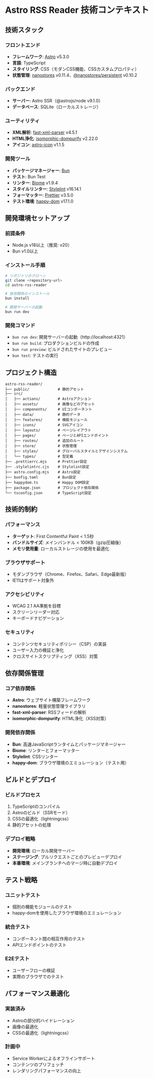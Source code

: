 # Astro RSS Reader 技術コンテキスト

## 技術スタック

### フロントエンド
- **フレームワーク**: [Astro](https://astro.build/) v5.3.0
- **言語**: TypeScript
- **スタイリング**: CSS（モダンCSS機能、CSSカスタムプロパティ）
- **状態管理**: [nanostores](https://github.com/nanostores/nanostores) v0.11.4、[@nanostores/persistent](https://github.com/nanostores/persistent) v0.10.2

### バックエンド
- **サーバー**: Astro SSR（@astrojs/node v9.1.0）
- **データベース**: SQLite（ローカルストレージ）

### ユーティリティ
- **XML解析**: [fast-xml-parser](https://github.com/NaturalIntelligence/fast-xml-parser) v4.5.1
- **HTML浄化**: [isomorphic-dompurify](https://github.com/kkomelin/isomorphic-dompurify) v2.22.0
- **アイコン**: [astro-icon](https://github.com/natemoo-re/astro-icon) v1.1.5

### 開発ツール
- **パッケージマネージャー**: [Bun](https://bun.sh/)
- **テスト**: Bun Test
- **リンター**: [Biome](https://biomejs.dev/) v1.9.4
- **スタイルリンター**: [Stylelint](https://stylelint.io/) v16.14.1
- **フォーマッター**: [Prettier](https://prettier.io/) v3.5.0
- **テスト環境**: [happy-dom](https://github.com/capricorn86/happy-dom) v17.1.0

## 開発環境セットアップ

### 前提条件
- Node.js v18以上（推奨: v20）
- Bun v1.0以上

### インストール手順
```bash
# リポジトリのクローン
git clone <repository-url>
cd astro-rss-reader

# 依存関係のインストール
bun install

# 開発サーバーの起動
bun run dev
```

### 開発コマンド
- `bun run dev`: 開発サーバーの起動（http://localhost:4321）
- `bun run build`: プロダクションビルドの作成
- `bun run preview`: ビルドされたサイトのプレビュー
- `bun test`: テストの実行

## プロジェクト構造

```
astro-rss-reader/
├── public/             # 静的アセット
├── src/
│   ├── actions/        # Astroアクション
│   ├── assets/         # 画像などのアセット
│   ├── components/     # UIコンポーネント
│   ├── data/           # 静的データ
│   ├── features/       # 機能モジュール
│   ├── icons/          # SVGアイコン
│   ├── layouts/        # ページレイアウト
│   ├── pages/          # ページとAPIエンドポイント
│   ├── routes/         # 追加のルート
│   ├── store/          # 状態管理
│   ├── styles/         # グローバルスタイルとデザインシステム
│   └── types/          # 型定義
├── .prettierrc.mjs     # Prettier設定
├── .stylelintrc.cjs    # Stylelint設定
├── astro.config.mjs    # Astro設定
├── bunfig.toml         # Bun設定
├── happydom.ts         # Happy DOM設定
├── package.json        # プロジェクト依存関係
└── tsconfig.json       # TypeScript設定
```

## 技術的制約

### パフォーマンス
- **ターゲット**: First Contentful Paint < 1.5秒
- **バンドルサイズ**: メインバンドル < 100KB（gzip圧縮後）
- **メモリ使用量**: ローカルストレージの使用を最適化

### ブラウザサポート
- モダンブラウザ（Chrome、Firefox、Safari、Edge最新版）
- IE11はサポート対象外

### アクセシビリティ
- WCAG 2.1 AA準拠を目標
- スクリーンリーダー対応
- キーボードナビゲーション

### セキュリティ
- コンテンツセキュリティポリシー（CSP）の実装
- ユーザー入力の検証と浄化
- クロスサイトスクリプティング（XSS）対策

## 依存関係管理

### コア依存関係
- **Astro**: ウェブサイト構築フレームワーク
- **nanostores**: 軽量状態管理ライブラリ
- **fast-xml-parser**: RSSフィードの解析
- **isomorphic-dompurify**: HTML浄化（XSS対策）

### 開発依存関係
- **Bun**: 高速JavaScriptランタイムとパッケージマネージャー
- **Biome**: リンターとフォーマッター
- **Stylelint**: CSSリンター
- **happy-dom**: ブラウザ環境のエミュレーション（テスト用）

## ビルドとデプロイ

### ビルドプロセス
1. TypeScriptのコンパイル
2. Astroのビルド（SSRモード）
3. CSSの最適化（lightningcss）
4. 静的アセットの処理

### デプロイ戦略
- **開発環境**: ローカル開発サーバー
- **ステージング**: プルリクエストごとのプレビューデプロイ
- **本番環境**: メインブランチへのマージ時に自動デプロイ

## テスト戦略

### ユニットテスト
- 個別の機能モジュールのテスト
- happy-domを使用したブラウザ環境のエミュレーション

### 統合テスト
- コンポーネント間の相互作用のテスト
- APIエンドポイントのテスト

### E2Eテスト
- ユーザーフローの検証
- 実際のブラウザでのテスト

## パフォーマンス最適化

### 実装済み
- Astroの部分的ハイドレーション
- 画像の最適化
- CSSの最適化（lightningcss）

### 計画中
- Service Workerによるオフラインサポート
- コンテンツのプリフェッチ
- レンダリングパフォーマンスの向上
